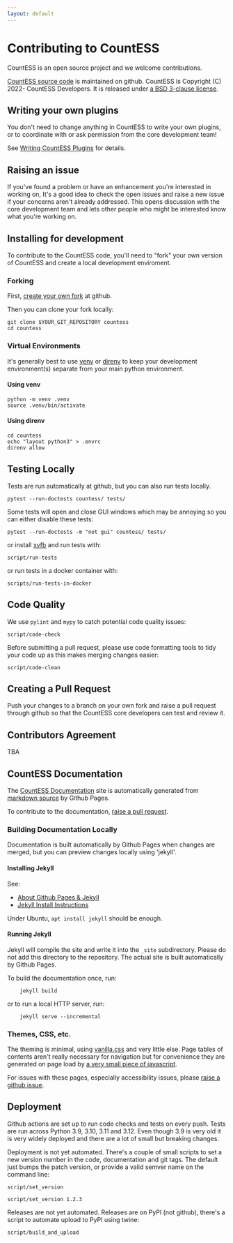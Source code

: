```yaml
---
layout: default
---
```


# Contributing to CountESS

CountESS is an open source project and we welcome contributions.

[CountESS source code](https://github.com/CountESS-Project/CountESS/)
is maintained on github.
CountESS is Copyright (C) 2022- CountESS Developers.
It is released under [a BSD 3-clause license](https://github.com/CountESS-Project/CountESS/blob/main/LICENSE.txt).

## Writing your own plugins

You don't need to change anything in CountESS to write your own 
plugins, or to coordinate with or ask permission from the core development
team!

See [Writing CountESS Plugins](../writing-plugins/) for details.

## Raising an issue

If you've found a problem or have an enhancement you're interested in working on,
It's a good idea to check the open issues and raise a new issue if
your concerns aren't already addressed.  This opens discussion with the core
development team and lets other people who might be interested know what you're
working on.

## Installing for development

To contribute to the CountESS code, you'll need to "fork" your
own version of CountESS and create a local development enviroment.

### Forking

First, [create your own fork](https://github.com/CountESS-Project/CountESS/fork) at github.

Then you can clone your fork locally:

    git clone $YOUR_GIT_REPOSITORY countess
    cd countess

### Virtual Environments

It's generally best to use [venv](https://docs.python.org/3/library/venv.html)
or [direnv](https://direnv.net/)
to keep your development environment(s) separate from your main
python environment.

#### Using venv

    python -m venv .venv
    source .venv/bin/activate

#### Using direnv

    cd countess
    echo "layout python3" > .envrc
    direnv allow
    
## Testing Locally

Tests are run automatically at github, but you can also run
tests locally.

    pytest --run-doctests countess/ tests/

Some tests will open and close GUI windows which may be annoying
so you can either disable these tests:

    pytest --run-doctests -m "not gui" countess/ tests/

or install [xvfb](https://en.wikipedia.org/wiki/Xvfb) and run
tests with:    

    script/run-tests

or run tests in a docker container with:

    scripts/run-tests-in-docker

## Code Quality
 
We use `pylint` and `mypy` to catch potential code quality issues:

    script/code-check

Before submitting a pull request, please use code formatting
tools to tidy your code up as this makes merging changes easier:

    script/code-clean

## Creating a Pull Request

Push your changes to a branch on your own fork and raise
a pull request through github so that
the CountESS core developers can test and review it.

## Contributors Agreement

TBA

## CountESS Documentation

The [CountESS Documentation](https://countess-project.github.io/CountESS/)
site is automatically generated from
[markdown source](https://github.com/CountESS-Project/CountESS/tree/main/docs)
by Github Pages.

To contribute to the documentation,
[raise a pull request](https://docs.github.com/en/pull-requests/collaborating-with-pull-requests/proposing-changes-to-your-work-with-pull-requests/creating-a-pull-request).

### Building Documentation Locally

Documentation is built automatically by Github Pages when changes are merged,
but you can preview changes locally using 'jekyll'.

#### Installing Jekyll

See:

* [About Github Pages & Jekyll](https://docs.github.com/en/pages/setting-up-a-github-pages-site-with-jekyll/about-github-pages-and-jekyll)
* [Jekyll Install Instructions](https://jekyllrb.com/docs/installation/)

Under Ubuntu, `apt install jekyll` should be enough.

#### Running Jekyll

Jekyll will compile the site and write it into the `_site` subdirectory. 
Please do not add this directory to the repository.  The actual site
is built automatically by Github Pages.

To build the documentation once, run:

        jekyll build

or to run a local HTTP server, run:

        jekyll serve --incremental

### Themes, CSS, etc.

The theming is minimal, using [vanilla.css](https://vanillacss.com/) and
very little else.  Page tables of contents aren't really necessary for 
navigation but for convenience they are generated on page load by
[a very small piece of javascript](https://countess-project.github.io/js/toc.js).

For issues with these pages, especially accessibility issues, please
[raise a github issue](https://github.com/CountESS-Project/CountESS/issues).

## Deployment

Github actions are set up to run code checks and tests on every push.
Tests are run across Python 3.9, 3.10, 3.11 and 3.12.  Even though
3.9 is very old it is very widely deployed and there are a lot of
small but breaking changes.

Deployment is not yet automated.  There's a couple of small scripts
to set a new version number in the code, documentation and git tags.
The default just bumps the patch version, or provide a valid semver
name on the command line:

    script/set_version

    script/set_version 1.2.3

Releases are not yet automated.  Releases are on PyPI (not github),
there's a script to automate upload to PyPI using twine:

    script/build_and_upload

